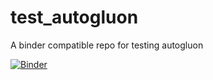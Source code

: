 # test_autogluon
A binder compatible repo for testing autogluon


[![Binder](https://mybinder.org/badge_logo.svg)](https://mybinder.org/v2/gh/rkakamilan/test_autogluon/master)